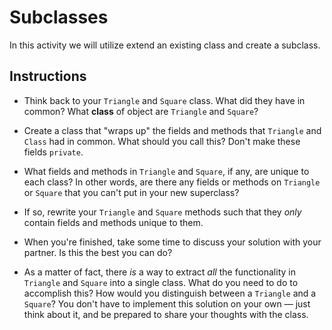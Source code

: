 # Subclasses

In this activity we will utilize extend an existing class and create a subclass.

## Instructions

* Think back to your `Triangle` and `Square` class. What did they have in common? What **class** of object are `Triangle` and `Square`?

* Create a class that "wraps up" the fields and methods that `Triangle` and `Class` had in common. What should you call this? Don't make these fields `private`.

* What fields and methods in `Triangle` and `Square`, if any, are unique to each class? In other words, are there any fields or methods on `Triangle` or `Square` that you can't put in your new superclass?

* If so, rewrite your `Triangle` and `Square` methods such that they _only_ contain fields and methods unique to them.


* When you're finished, take some time to discuss your solution with your partner. Is this the best you can do?

* As a matter of fact, there _is_ a way to extract _all_ the functionality in `Triangle` and `Square` into a single class. What do you need to do to accomplish this? How would you distinguish between a `Triangle` and a `Square`? You don't have to implement this solution on your own &mdash; just think about it, and be prepared to share your thoughts with the class.
